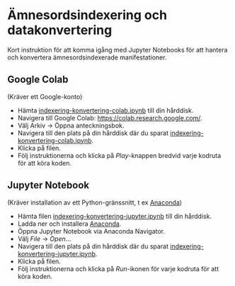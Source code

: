 # Ämnesordsindexering och datakonvertering

Kort instruktion för att komma igång med Jupyter Notebooks för att hantera och konvertera ämnesordsindexerade manifestationer.

## Google Colab

(Kräver ett Google-konto)

* Hämta [indexering-konvertering-colab.ipynb](indexering-konvertering-colab.ipynb) till din hårddisk.
* Navigera till Google Colab: https://colab.research.google.com/.
* Välj Arkiv -> Öppna anteckningsbok.
* Navigera till den plats på din hårddisk där du sparat [indexering-konvertering-colab.ipynb](indexering-konvertering-colab.ipynb).
* Klicka på filen.
* Följ instruktionerna och klicka på *Play*-knappen bredvid varje kodruta för att köra koden.

## Jupyter Notebook

(Kräver installation av ett Python-gränssnitt, t ex [Anaconda](https://www.anaconda.com/))

* Hämta filen [indexering-konvertering-jupyter.ipynb](indexering-konvertering-jupyter.ipynb) till din hårddisk.
* Ladda ner och installera [Anaconda](https://www.anaconda.com/).
* Öppna Jupyter Notebook via Anaconda Navigator.
* Välj *File* -> *Open*...
* Navigera till den plats på din hårddisk där du sparat [indexering-konvertering-jupyter.ipynb](indexering-konvertering-jupyter.ipynb).
* Klicka på filen.
* Följ instruktionerna och klicka på *Run*-ikonen för varje kodruta för att köra koden.

